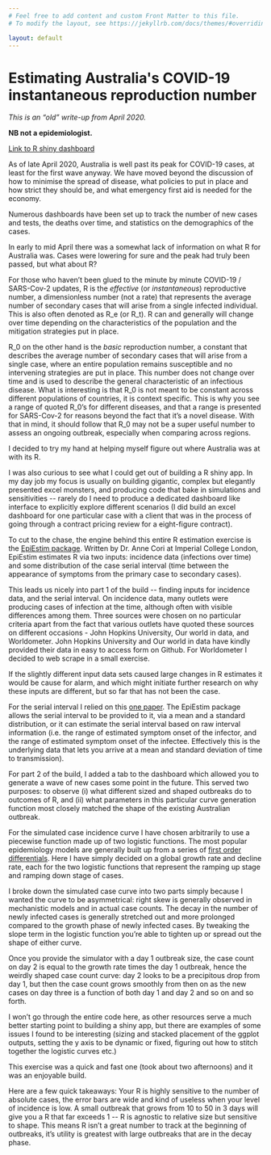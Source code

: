 ```yaml
---
# Feel free to add content and custom Front Matter to this file.
# To modify the layout, see https://jekyllrb.com/docs/themes/#overriding-theme-defaults

layout: default
---
```


# Estimating Australia's COVID-19 instantaneous reproduction number

_This is an “old” write-up from April 2020._

**NB not a epidemiologist.**

[Link to R shiny dashboard](https://benqiu.shinyapps.io/Aus_COVID19_R/)

As of late April 2020, Australia is well past its peak for COVID-19 cases, at least for the first wave anyway. We have moved beyond the discussion of how to minimise the spread of disease, what policies to put in place and how strict they should be, and what emergency first aid is needed for the economy.

Numerous dashboards have been set up to track the number of new cases and tests, the deaths over time, and statistics on the demographics of the cases.

In early to mid April there was a somewhat lack of information on what R for Australia was. Cases were lowering for sure and the peak had truly been passed, but what about R?

For those who haven’t been glued to the minute by minute COVID-19 / SARS-Cov-2 updates, R is the _effective_ (or _instantaneous_) reproductive number, a dimensionless number (not a rate) that represents the average number of secondary cases that will arise from a single infected individual. This is also often denoted as R_e (or R_t). R can and generally will change over time depending on the characteristics of the population and the mitigation strategies put in place.

R_0 on the other hand is the _basic_ reproduction number, a constant that describes the average number of secondary cases that will arise from a single case, where an entire population remains susceptible and no intervening strategies are put in place. This number does not change over time and is used to describe the general characteristic of an infectious disease. What is interesting is that R_0 is not meant to be constant across different populations of countries, it is context specific. This is why you see a range of quoted R_0’s for different diseases, and that a range is presented for SARS-Cov-2 for reasons beyond the fact that it’s a novel disease. With that in mind, it should follow that R_0 may not be a super useful number to assess an ongoing outbreak, especially when comparing across regions. 

I decided to try my hand at helping myself figure out where Australia was at with its R. 

I was also curious to see what I could get out of building a R shiny app. In my day job my focus is usually on building gigantic, complex but elegantly presented excel monsters, and producing code that bake in simulations and sensitivities -- rarely do I need to produce a dedicated dashboard like interface to explicitly explore different scenarios (I did build an excel dashboard for one particular case with a client that was in the process of going through a contract pricing review for a eight-figure contract).

To cut to the chase, the engine behind this entire R estimation exercise is the [EpiEstim package](https://sites.google.com/site/therepiproject/r-pac/epiestim). Written by Dr. Anne Cori at Imperial College London, EpiEstim estimates R via two inputs: incidence data (infections over time) and some distribution of the case serial interval (time between the appearance of symptoms from the primary case to secondary cases).

This leads us nicely into part 1 of the build -- finding inputs for incidence data, and the serial interval. On incidence data, many outlets were producing cases of infection at the time, although often with visible differences among them. Three sources were chosen on no particular criteria apart from the fact that various outlets have quoted these sources on different occasions - John Hopkins University, Our world in data, and Worldometer. John Hopkins University and Our world in data have kindly provided their data in easy to access form on Github. For Worldometer I decided to web scrape in a small exercise.

If the slightly different input data sets caused large changes in R estimates it would be cause for alarm, and which might initiate further research on why these inputs are different, but so far that has not been the case.

For the serial interval I relied on this [one paper](https://wwwnc.cdc.gov/eid/article/26/6/20-0357_article). The EpiEstim package allows the serial interval to be provided to it, via a mean and a standard distribution, or it can estimate the serial interval based on raw interval information (i.e. the range of estimated symptom onset of the infector, and the range of estimated symptom onset of the infectee. Effectively this is the underlying data that lets you arrive at a mean and standard deviation of time to transmission).

For part 2 of the build, I added a tab to the dashboard which allowed you to generate a wave of new cases some point in the future. This served two purposes: to observe (i) what different sized and shaped outbreaks do to outcomes of R, and (ii) what parameters in this particular curve generation function most closely matched the shape of the existing Australian outbreak.

For the simulated case incidence curve I have chosen arbitrarily to use a piecewise function made up of two logistic functions. The most popular epidemiology models are generally built up from a series of [first order differentials](https://timchurches.github.io/blog/posts/2020-03-10-modelling-the-effects-of-public-health-interventions-on-covid-19-transmission-part-1/). Here I have simply decided on a global growth rate and decline rate, each for the two logistic functions that represent the ramping up stage and ramping down stage of cases.

I broke down the simulated case curve into two parts simply because I wanted the curve to be asymmetrical: right skew is generally observed in mechanistic models and in actual case counts. The decay in the number of  newly infected cases is generally stretched out and more prolonged compared to the growth phase of newly infected cases. By tweaking the slope term in the logistic function you’re able to tighten up or spread out the shape of either curve.

Once you provide the simulator with a day 1 outbreak size, the case count on day 2 is equal to the growth rate times the day 1 outbreak, hence the weirdly shaped case count curve: day 2 looks to be a precipitous drop from day 1, but then the case count grows smoothly from then on as the new cases on day three is a function of both day 1 and day 2 and so on and so forth.

I won’t go through the entire code here, as other resources serve a much better starting point to building a shiny app, but there are examples of some issues I found to be interesting (sizing and stacked placement of the ggplot outputs, setting the y axis to be dynamic or fixed, figuring out how to stitch together the logistic curves etc.)

This exercise was a quick and fast one (took about two afternoons) and it was an enjoyable build.

Here are a few quick takeaways: Your R is highly sensitive to the number of absolute cases, the error bars are wide and kind of useless when your level of incidence is low. A small outbreak that grows from 10 to 50 in 3 days will give you a R that far exceeds 1 -- R is agnostic to relative size but sensitive to shape. This means R isn’t a great number to track at the beginning of outbreaks, it’s utility is greatest with large outbreaks that are in the decay phase.








